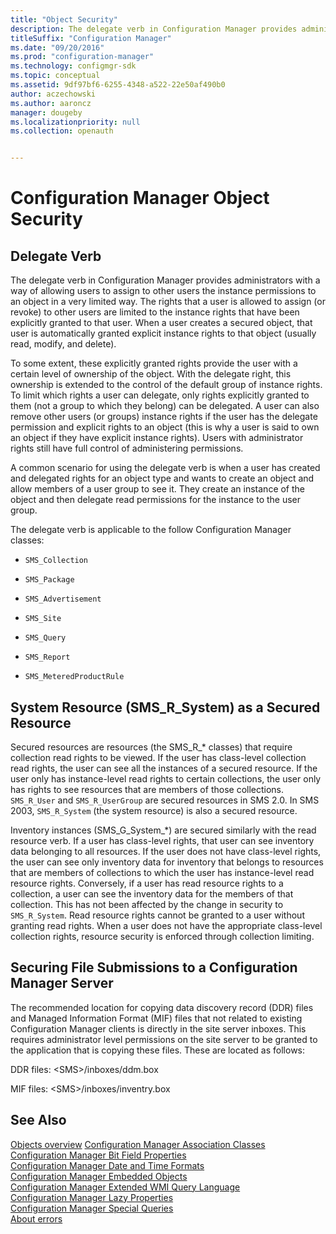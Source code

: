 ```yaml
---
title: "Object Security"
description: The delegate verb in Configuration Manager provides administrators with a way of allowing users to assign to other users the instance permissions to an object in a very limited way.
titleSuffix: "Configuration Manager"
ms.date: "09/20/2016"
ms.prod: "configuration-manager"
ms.technology: configmgr-sdk
ms.topic: conceptual
ms.assetid: 9df97bf6-6255-4348-a522-22e50af490b0
author: aczechowski
ms.author: aaroncz
manager: dougeby
ms.localizationpriority: null
ms.collection: openauth


---
```

# Configuration Manager Object Security

## Delegate Verb  
 The delegate verb in Configuration Manager provides administrators with a way of allowing users to assign to other users the instance permissions to an object in a very limited way. The rights that a user is allowed to assign (or revoke) to other users are limited to the instance rights that have been explicitly granted to that user. When a user creates a secured object, that user is automatically granted explicit instance rights to that object (usually read, modify, and delete).  

 To some extent, these explicitly granted rights provide the user with a certain level of ownership of the object. With the delegate right, this ownership is extended to the control of the default group of instance rights. To limit which rights a user can delegate, only rights explicitly granted to them (not a group to which they belong) can be delegated. A user can also remove other users (or groups) instance rights if the user has the delegate permission and explicit rights to an object (this is why a user is said to own an object if they have explicit instance rights). Users with administrator rights still have full control of administering permissions.  

 A common scenario for using the delegate verb is when a user has created and delegated rights for an object type and wants to create an object and allow members of a user group to see it. They create an instance of the object and then delegate read permissions for the instance to the user group.  

 The delegate verb is applicable to the follow Configuration Manager classes:  

-   `SMS_Collection`  

-   `SMS_Package`  

-   `SMS_Advertisement`  

-   `SMS_Site`  

-   `SMS_Query`  

-   `SMS_Report`  

-   `SMS_MeteredProductRule`  

## System Resource (SMS_R_System) as a Secured Resource  
 Secured resources are resources (the SMS_R_* classes) that require collection read rights to be viewed. If the user has class-level collection read rights, the user can see all the instances of a secured resource. If the user only has instance-level read rights to certain collections, the user only has rights to see resources that are members of those collections. `SMS_R_User` and `SMS_R_UserGroup` are secured resources in SMS 2.0. In SMS 2003, `SMS_R_System` (the system resource) is also a secured resource.  

 Inventory instances (SMS_G_System_*) are secured similarly with the read resource verb. If a user has class-level rights, that user can see inventory data belonging to all resources. If the user does not have class-level rights, the user can see only inventory data for inventory that belongs to resources that are members of collections to which the user has instance-level read resource rights. Conversely, if a user has read resource rights to a collection, a user can see the inventory data for the members of that collection. This has not been affected by the change in security to `SMS_R_System`. Read resource rights cannot be granted to a user without granting read rights. When a user does not have the appropriate class-level collection rights, resource security is enforced through collection limiting.  

## Securing File Submissions to a Configuration Manager Server  
 The recommended location for copying data discovery record (DDR) files and Managed Information Format (MIF) files that not related to existing Configuration Manager clients is directly in the site server inboxes. This requires administrator level permissions on the site server to be granted to the application that is  copying these files. These are located as follows:  

 DDR files: \<SMS>/inboxes/ddm.box  

 MIF files: \<SMS>/inboxes/inventry.box  

## See Also  
 [Objects overview](configuration-manager-objects-overview.md)
 [Configuration Manager Association Classes](../../../develop/core/understand/association-classes.md)   
 [Configuration Manager Bit Field Properties](../../../develop/core/understand/configuration-manager-bit-field-properties.md)   
 [Configuration Manager Date and Time Formats](../../../develop/core/understand/date-and-time-formats.md)   
 [Configuration Manager Embedded Objects](../../../develop/core/understand/embedded-objects.md)   
 [Configuration Manager Extended WMI Query Language](../../../develop/core/understand/extended-wmi-query-language.md)   
 [Configuration Manager Lazy Properties](../../../develop/core/understand/configuration-manager-lazy-properties.md)   
 [Configuration Manager Special Queries](../../../develop/core/understand/special-queries.md)   
 [About errors](about-configuration-manager-errors.md)
